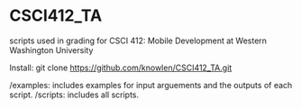 # CSCI412_TA
scripts used in grading for CSCI 412: Mobile Development at Western Washington University

Install:
git clone https://github.com/knowlen/CSCI412_TA.git

/examples: includes examples for input arguements and the outputs of each script.
/scripts: includes all scripts. 

